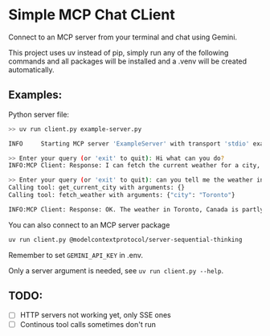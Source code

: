 # Simple MCP Chat CLient

Connect to an MCP server from your terminal and chat using Gemini.

This project uses uv instead of pip, simply run any of the following commands and all packages will be installed and a .venv will be created automatically.

## Examples:

Python server file:

```bash
>> uv run client.py example-server.py

INFO     Starting MCP server 'ExampleServer' with transport 'stdio' example-server.py:1246

>> Enter your query (or 'exit' to quit): Hi what can you do?
INFO:MCP Client: Response: I can fetch the current weather for a city, or I can tell you the current city.

>> Enter your query (or 'exit' to quit): can you tell me the weather in the current city?
Calling tool: get_current_city with arguments: {}
Calling tool: fetch_weather with arguments: {"city": "Toronto"}

INFO:MCP Client: Response: OK. The weather in Toronto, Canada is partly cloudy. The temperature is 29.4 degrees Celsius, but it feels like 32.4 degrees Celsius. The wind is blowing from the North at 4.7 kilometers per hour.
```

You can also connect to an MCP server package

```bash
uv run client.py @modelcontextprotocol/server-sequential-thinking
```

Remember to set `GEMINI_API_KEY` in .env.

Only a server argument is needed, see `uv run client.py --help`.

## TODO:

- [ ] HTTP servers not working yet, only SSE ones
- [ ] Continous tool calls sometimes don't run
